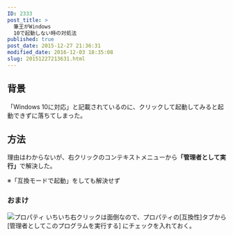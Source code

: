 ```yaml
---
ID: 2333
post_title: >
  筆王がWindows
  10で起動しない時の対処法
published: true
post_date: 2015-12-27 21:36:31
modified_date: 2016-12-03 18:35:08
slug: 20151227213631.html
---
```

<!--more-->

<h2>背景</h2>

「Windows 10に対応」と記載されているのに、クリックして起動してみると起動できずに落ちてしまった。

<h2>方法</h2>

理由はわからないが、右クリックのコンテキストメニューから<strong>「管理者として実行」</strong>で解決した。

※「互換モードで起動」をしても解決せず

<h3>おまけ</h3>

<img src="https://i.imgur.com/1OB8Yzu.png" alt="プロパティ" />
いちいち右クリックは面倒なので、プロパティの[互換性]タブから[管理者としてこのプログラムを実行する] にチェックを入れておく。